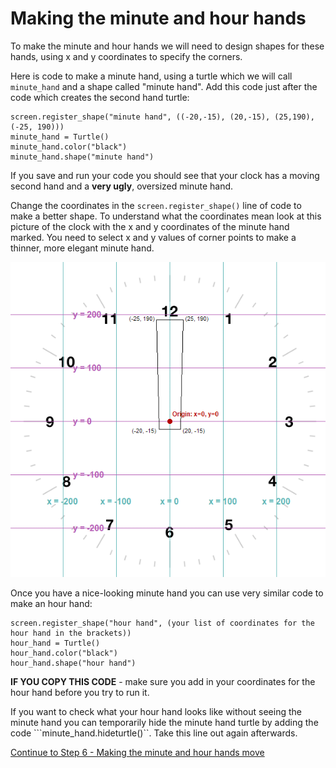 # Making the minute and hour hands

To make the minute and hour hands we will need to design shapes for these hands, using x and y coordinates to specify the corners.

Here is code to make a minute hand, using a turtle which we will call ```minute_hand``` and a shape called "minute hand". Add this code just after the code which creates the second hand turtle:
```
screen.register_shape("minute hand", ((-20,-15), (20,-15), (25,190), (-25, 190)))
minute_hand = Turtle()
minute_hand.color("black")
minute_hand.shape("minute hand")
```
If you save and run your code you should see that your clock has a moving second hand and a **very ugly**, oversized minute hand.

Change the coordinates in the ```screen.register_shape()``` line of code to make a better shape. To understand what the coordinates mean look at this picture of the clock with the x and y coordinates of the minute hand marked. You need to select x and y values of corner points to make a thinner, more elegant minute hand.

![Clock with grid and minute hand](clock_min_hand.gif "Clock with x and y coordinate grid and minute hand outline") 

Once you have a nice-looking minute hand you can use very similar code to make an hour hand:

```
screen.register_shape("hour hand", (your list of coordinates for the hour hand in the brackets))
hour_hand = Turtle()
hour_hand.color("black")
hour_hand.shape("hour hand")
```

**IF YOU COPY THIS CODE** - make sure you add in your coordinates for the hour hand before you try to run it.

If you want to check what your hour hand looks like without seeing the minute hand you can temporarily hide the minute hand turtle by adding the code ```minute_hand.hideturtle()``. Take this line out again afterwards.

[Continue to Step 6 - Making the minute and hour hands move](../Step6-Making-the-hands-move)




